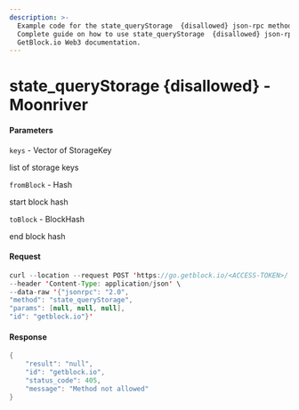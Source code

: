 ```yaml
---
description: >-
  Example code for the state_queryStorage  {disallowed} json-rpc method.
  Сomplete guide on how to use state_queryStorage  {disallowed} json-rpc in
  GetBlock.io Web3 documentation.
---
```


# state\_queryStorage {disallowed} - Moonriver

#### Parameters

`keys` - Vector of StorageKey

list of storage keys

`fromBlock` - Hash

start block hash

`toBlock` - BlockHash

end block hash

#### Request

```java
curl --location --request POST 'https://go.getblock.io/<ACCESS-TOKEN>/' \
--header 'Content-Type: application/json' \
--data-raw '{"jsonrpc": "2.0",
"method": "state_queryStorage",
"params": [null, null, null],
"id": "getblock.io"}'
```

#### Response

```java
{
    "result": "null",
    "id": "getblock.io",
    "status_code": 405,
    "message": "Method not allowed"
}
```
